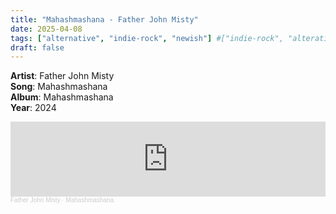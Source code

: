 ```yaml
---
title: "Mahashmashana - Father John Misty"
date: 2025-04-08
tags: ["alternative", "indie-rock", "newish"] #["indie-rock", "alterative", "rock", "lo-fi", "new", "60s", "70s", "80s", "90s", "2000s", "2010s", "2020s"]
draft: false
---
```


**Artist**: Father John Misty\
**Song**:  Mahashmashana \
**Album**: Mahashmashana \
**Year**: 2024

<iframe width="100%" height="120" scrolling="no" frameborder="no" allow="autoplay" src="https://w.soundcloud.com/player/?url=https%3A//api.soundcloud.com/tracks/1896832893&color=%23ff5500&auto_play=false&hide_related=false&show_comments=true&show_user=true&show_reposts=false&show_teaser=true"></iframe><div style="font-size: 10px; color: #cccccc;line-break: anywhere;word-break: normal;overflow: hidden;white-space: nowrap;text-overflow: ellipsis; font-family: Interstate,Lucida Grande,Lucida Sans Unicode,Lucida Sans,Garuda,Verdana,Tahoma,sans-serif;font-weight: 100;"><a href="https://soundcloud.com/fatherjohnmisty" title="Father John Misty" target="_blank" style="color: #cccccc; text-decoration: none;">Father John Misty</a> · <a href="https://soundcloud.com/fatherjohnmisty/mahashmashana" title="Mahashmashana" target="_blank" style="color: #cccccc; text-decoration: none;">Mahashmashana</a></div>